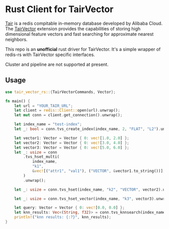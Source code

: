 # Rust Client for TairVector

[Tair](https://www.alibabacloud.com/product/tair) is a redis compitable in-memory database developed by Alibaba Cloud. The [TairVector](https://www.alibabacloud.com/help/en/tair/latest/tairvector) extension provides the capabilities of storing high dimensional feature vectors and fast searching for approximate nearest neighbors.

This repo is an **unofficial** rust driver for TairVector. It's a simple wrapper of redis-rs with TairVector specific interfaces.

Cluster and pipeline are not supported at present.

## Usage

```rust
use tair_vector_rs::{TairVectorCommands, Vector};

fn main() {
    let url = "YOUR_TAIR_URL";
    let client = redis::Client::open(url).unwrap();
    let mut conn = client.get_connection().unwrap();

    let index_name = "test-index";
    let _: bool = conn.tvs_create_index(index_name, 2, "FLAT", "L2").unwrap();

    let vector1: Vector = Vector { 0: vec![1.0, 2.0] };
    let vector2: Vector = Vector { 0: vec![3.0, 4.0] };
    let vector3: Vector = Vector { 0: vec![5.0, 6.0] };
    let _: usize = conn
        .tvs_hset_multi(
            index_name,
            "k1",
            &vec![("attr1", "val1"), ("VECTOR", &vector1.to_string())],
        )
        .unwrap();

    let _: usize = conn.tvs_hset(index_name, "k2", "VECTOR", vector2).unwrap();

    let _: usize = conn.tvs_hset_vector(index_name, "k3", vector3).unwrap();

    let query: Vector = Vector { 0: vec![0.0, 0.0] };
    let knn_results: Vec<(String, f32)> = conn.tvs_knnsearch(index_name, 10, &query).unwrap();
    println!("knn results: {:?}", knn_results);
}
```
